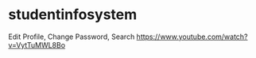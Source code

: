 # studentinfosystem
Edit Profile, Change Password, Search
https://www.youtube.com/watch?v=VytTuMWL8Bo
